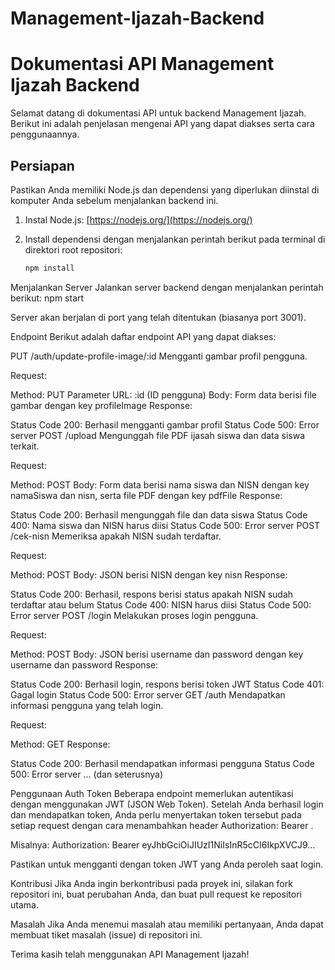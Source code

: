 # Management-Ijazah-Backend
# Dokumentasi API Management Ijazah Backend

Selamat datang di dokumentasi API untuk backend Management Ijazah. Berikut ini adalah penjelasan mengenai API yang dapat diakses serta cara penggunaannya.

## Persiapan

Pastikan Anda memiliki Node.js dan dependensi yang diperlukan diinstal di komputer Anda sebelum menjalankan backend ini.

1. Instal Node.js: [https://nodejs.org/](https://nodejs.org/)

2. Install dependensi dengan menjalankan perintah berikut pada terminal di direktori root repositori:

   ```bash
   npm install
   
Menjalankan Server
Jalankan server backend dengan menjalankan perintah berikut:
npm start

Server akan berjalan di port yang telah ditentukan (biasanya port 3001).

Endpoint
Berikut adalah daftar endpoint API yang dapat diakses:

PUT /auth/update-profile-image/:id
Mengganti gambar profil pengguna.

Request:

Method: PUT
Parameter URL: :id (ID pengguna)
Body: Form data berisi file gambar dengan key profileImage
Response:

Status Code 200: Berhasil mengganti gambar profil
Status Code 500: Error server
POST /upload
Mengunggah file PDF ijasah siswa dan data siswa terkait.

Request:

Method: POST
Body: Form data berisi nama siswa dan NISN dengan key namaSiswa dan nisn, serta file PDF dengan key pdfFile
Response:

Status Code 200: Berhasil mengunggah file dan data siswa
Status Code 400: Nama siswa dan NISN harus diisi
Status Code 500: Error server
POST /cek-nisn
Memeriksa apakah NISN sudah terdaftar.

Request:

Method: POST
Body: JSON berisi NISN dengan key nisn
Response:

Status Code 200: Berhasil, respons berisi status apakah NISN sudah terdaftar atau belum
Status Code 400: NISN harus diisi
Status Code 500: Error server
POST /login
Melakukan proses login pengguna.

Request:

Method: POST
Body: JSON berisi username dan password dengan key username dan password
Response:

Status Code 200: Berhasil login, respons berisi token JWT
Status Code 401: Gagal login
Status Code 500: Error server
GET /auth
Mendapatkan informasi pengguna yang telah login.

Request:

Method: GET
Response:

Status Code 200: Berhasil mendapatkan informasi pengguna
Status Code 500: Error server
... (dan seterusnya)

Penggunaan Auth Token
Beberapa endpoint memerlukan autentikasi dengan menggunakan JWT (JSON Web Token). Setelah Anda berhasil login dan mendapatkan token, Anda perlu menyertakan token tersebut pada setiap request dengan cara menambahkan header Authorization: Bearer <token>.

Misalnya:
Authorization: Bearer eyJhbGciOiJIUzI1NiIsInR5cCI6IkpXVCJ9...

Pastikan untuk mengganti <token> dengan token JWT yang Anda peroleh saat login.

Kontribusi
Jika Anda ingin berkontribusi pada proyek ini, silakan fork repositori ini, buat perubahan Anda, dan buat pull request ke repositori utama.

Masalah
Jika Anda menemui masalah atau memiliki pertanyaan, Anda dapat membuat tiket masalah (issue) di repositori ini.

Terima kasih telah menggunakan API Management Ijazah!
